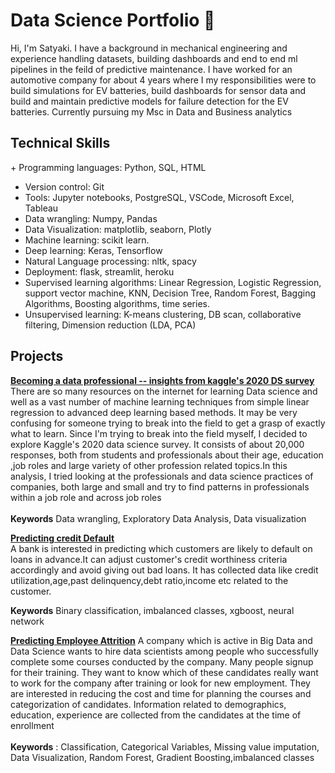 # Data Science Portfolio 👋
Hi, I'm Satyaki. I have a background in mechanical engineering and experience handling datasets, building dashboards and end to end ml pipelines in the feild of predictive maintenance. I have worked for an automotive company for about 4 years where I my responsibilities were to build simulations for EV batteries, build dashboards for sensor data and build and maintain predictive models for failure detection for the EV batteries. Currently pursuing my Msc in Data and Business analytics


<h2>Technical Skills</h2>
+ Programming languages: Python, SQL, HTML  
 
+ Version control: Git  
+ Tools: Jupyter notebooks, PostgreSQL, VSCode, Microsoft Excel, Tableau  
+ Data wrangling:  Numpy, Pandas  
+ Data Visualization: matplotlib, seaborn, Plotly  
+ Machine learning: scikit learn. 
+ Deep learning:  Keras, Tensorflow  
+ Natural Language processing: nltk, spacy  
+ Deployment: flask, streamlit, heroku  
+ Supervised learning algorithms: Linear Regression, Logistic Regression, support vector machine, KNN, Decision Tree, Random Forest, Bagging Algorithms, Boosting algorithms, time series.  
+ Unsupervised learning: K-means clustering, DB scan, collaborative filtering, Dimension reduction (LDA, PCA)  


## Projects



[**Becoming a data professional -- insights from kaggle's 2020 DS survey**](https://github.com/Satyaki9207/how-to-become-a-data-professional)  
There are so many resources on the internet for learning Data science and well as a vast number of machine learning techniques from simple linear regression to advanced deep learning based methods. It may be very confusing for someone trying to break into the field to get a grasp of exactly what to learn. Since I'm trying to break into the field myself, I decided to explore Kaggle's 2020 data science survey. It consists of about 20,000 responses, both from students and professionals about their age, education ,job roles and large variety of other profession related topics.In this analysis, I tried looking at the professionals and data science practices of companies, both large and small and try to find patterns in professionals within a job role and across job roles
<br/>
<br/>
**Keywords** Data wrangling, Exploratory Data Analysis, Data visualization

[**Predicting credit Default**](https://github.com/Satyaki9207/Loan_default_prediction)  
A bank is interested in predicting which customers are likely to default on loans in advance.It can adjust customer's credit worthiness criteria accordingly and avoid giving out bad loans. It has collected data like credit utilization,age,past delinquency,debt ratio,income etc related to the customer.  

**Keywords** Binary classification, imbalanced classes, xgboost, neural network


[**Predicting Employee Attrition**](https://github.com/Satyaki9207/kaggle_HR_analytics/tree/master)
A company which is active in Big Data and Data Science wants to hire data scientists among people who successfully complete some courses conducted by the company. Many people signup for their training. They want to know which of these candidates really want to work for the company after training or look for new employment. They are interested in reducing the cost and time for planning the courses and categorization of candidates. Information related to demographics, education, experience are collected from the candidates at the time of enrollment<br/>
<br/>
**Keywords** : Classification, Categorical Variables, Missing value imputation, Data Visualization, Random Forest, Gradient Boosting,imbalanced classes


<!--
**Satyaki9207/Satyaki9207** is a ✨ _special_ ✨ repository because its `README.md` (this file) appears on your GitHub profile.

Here are some ideas to get you started:

- 🔭 I’m currently working on ...
- 🌱 I’m currently learning ...
- 👯 I’m looking to collaborate on ...
- 🤔 I’m looking for help with ...
- 💬 Ask me about ...
- 📫 How to reach me: ...
- 😄 Pronouns: ...
- ⚡ Fun fact: ...
-->
